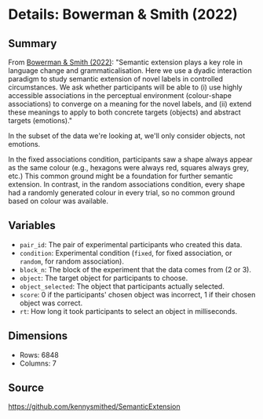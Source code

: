 # Details: Bowerman & Smith (2022)

## Summary

From [Bowerman & Smith (2022)](https://escholarship.org/content/qt3x3398ct/qt3x3398ct.pdf): "Semantic extension plays a key role in language change and grammaticalisation. 
Here we use a dyadic interaction paradigm to study semantic extension of novel labels in controlled circumstances. 
We ask whether participants will be able to (i) use highly accessible associations in the perceptual environment (colour-shape associations) to converge on a meaning for the novel labels, and (ii) extend these meanings to apply to both concrete targets (objects) and abstract targets (emotions)."

In the subset of the data we're looking at, we'll only consider objects, not emotions.

In the fixed associations condition, participants saw a shape always appear as the same colour (e.g., hexagons were always red, squares always grey, etc.)
This common ground might be a foundation for further semantic extension.
In contrast, in the random associations condition, every shape had a randomly generated colour in every trial, so no common ground based on colour was available.


## Variables

- `pair_id`: The pair of experimental participants who created this data.
- `condition`: Experimental condition (`fixed`, for fixed association, or `random`, for random association).
- `block_n`: The block of the experiment that the data comes from (2 or 3).
- `object`: The target object for participants to choose.
- `object_selected`: The object that participants actually selected.
- `score`: 0 if the participants' chosen object was incorrect, 1 if their chosen object was correct.
- `rt`: How long it took participants to select an object in milliseconds.


## Dimensions

- Rows: 6848
- Columns: 7


## Source

<https://github.com/kennysmithed/SemanticExtension>

